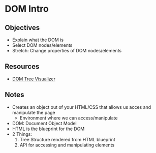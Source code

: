 # DOM Intro

## Objectives

- Explain what the DOM is
- Select DOM nodes/elements
- Stretch: Change properties of DOM nodes/elements

## Resources

- [DOM Tree Visualizer](http://bioub.github.io/d3.DOMVisualizer/)

## Notes

- Creates an object out of your HTML/CSS that allows us acces and manipulate the page
    - Environment where we can access/manipulate
- DOM: Document Object Model
- HTML is the blueprint for the DOM
- 2 Things:
    1. Tree Structure rendered from HTML blueprint
    2. API for accessing and manipulating elements